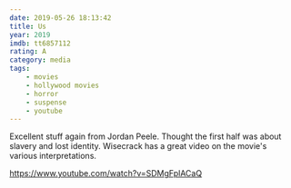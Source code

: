```yaml
---
date: 2019-05-26 18:13:42
title: Us
year: 2019
imdb: tt6857112
rating: A
category: media
tags:
    - movies
    - hollywood movies
    - horror
    - suspense
    - youtube
---
```


Excellent stuff again from Jordan Peele. Thought the first half was about slavery and lost identity. Wisecrack has a great video on the movie's various interpretations.

https://www.youtube.com/watch?v=SDMgFplACaQ

